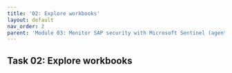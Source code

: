 ```yaml
---
title: '02: Explore workbooks'
layout: default
nav_order: 2
parent: 'Module 03: Monitor SAP security with Microsoft Sentinel (agent-based)'
---
```


## Task 02: Explore workbooks